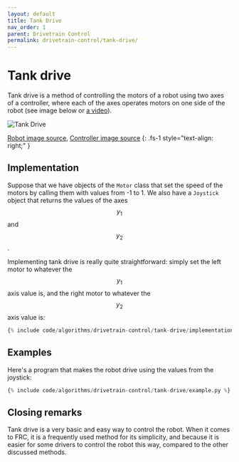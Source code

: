```yaml
---
layout: default
title: Tank Drive
nav_order: 1
parent: Drivetrain Control
permalink: drivetrain-control/tank-drive/
---
```


# Tank drive
Tank drive is a method of controlling the motors of a robot using two axes of a controller, where each of the axes operates motors on one side of the robot (see image below or [a video](https://www.youtube.com/watch?v=vK2CGj8gAWc)).

![Tank Drive]({{site.url}}/assets/images/drivetrain-control/tank-drive.png "Tank Drive")

[Robot image source](http://www.ic0nstrux.com/image/data/products/robots/wheels/sparkfun/Wild-Thumper-6WD-Chassis/11056-02.jpg), [Controller image source](https://target.scene7.com/is/image/Target/GUEST_1e4c1fcb-6962-4533-b961-4e760355db27?wid=488&hei=488&fmt=pjpeg)
{: .fs-1 style="text-align: right;" }


## Implementation
Suppose that we have objects of the `Motor` class that set the speed of the motors by calling them with values from -1 to 1. We also have a `Joystick` object that returns the values of the axes $$y_1$$ and $$y_2$$.

Implementing tank drive is really quite straightforward: simply set the left motor to whatever the $$y_1$$ axis value is, and the right motor to whatever the $$y_2$$ axis value is:

```python
{% include code/algorithms/drivetrain-control/tank-drive/implementation.py %}
```


## Examples
Here's a program that makes the robot drive using the values from the joystick:

```python
{% include code/algorithms/drivetrain-control/tank-drive/example.py %}
```


## Closing remarks
Tank drive is a very basic and easy way to control the robot. When it comes to FRC, it is a frequently used method for its simplicity, and because it is easier for some drivers to control the robot this way, compared to the other discussed methods.
